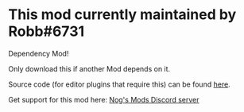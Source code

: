 # This mod currently maintained by Robb#6731

Dependency Mod!

Only download this if another Mod depends on it.

Source code (for editor plugins that require this) can be found [here](https://github.com/Nogg-aholic/JsonStructs).

Get support for this mod here: [Nog's Mods Discord server](https://discord.gg/CPeJJrXpth)
